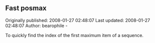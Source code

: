 ## Fast posmax

Originally published: 2008-01-27 02:48:07
Last updated: 2008-01-27 02:48:07
Author: bearophile -

To quickly find the index of the first maximum item of a sequence.